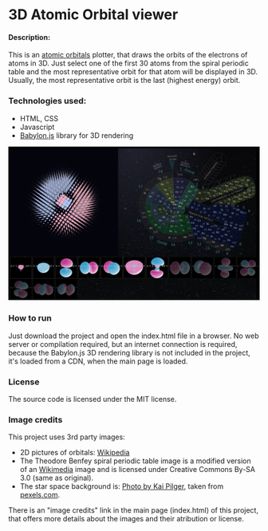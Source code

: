 # 3D Atomic Orbital viewer

#### Description:
This is an [atomic orbitals](https://en.wikipedia.org/wiki/Atomic_orbital) plotter, that draws the orbits of the electrons of atoms in 3D.
Just select one of the first 30 atoms from the spiral periodic table and the most representative orbit for that atom will be displayed in 3D.
Usually, the most representative orbit is the last (highest energy) orbit.

### Technologies used:
* HTML, CSS
* Javascript
* [Babylon.js](https://www.babylonjs.com/) library for 3D rendering

![screenshot](images/screenshot.png)

### How to run
Just download the project and open the index.html file in a browser. No web server or compilation required, but an internet connection is required, because the Babylon.js 3D rendering library is not included in the project, it's loaded from a CDN, when the main page is loaded.

### License
The source code is licensed under the MIT license.

### Image credits
This project uses 3rd party images:
* 2D pictures of orbitals: [Wikipedia](https://en.wikipedia.org/wiki/Atomic_orbital#Orbitals_table)
* The Theodore Benfey spiral periodic table image is a modified version of an [Wikimedia](https://commons.wikimedia.org/wiki/File:Elementspiral_(polyatomic).svg) image and is licensed under Creative Commons By-SA 3.0 (same as original).
* The star space background is: [Photo by Kai Pilger](https://www.pexels.com/photo/cluster-of-stars-1341279/), taken from [pexels.com](https://www.pexels.com/).

There is an "image credits" link in the main page (index.html) of this project, that offers more details about the images and their atribution or license.